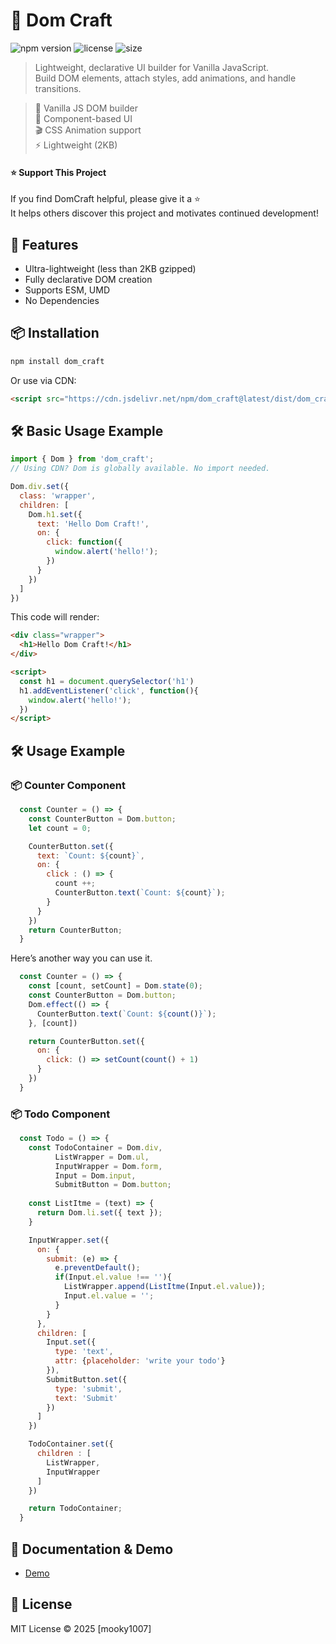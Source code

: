 # 📖 Dom Craft

![npm version](https://img.shields.io/npm/v/dom_craft.svg)
![license](https://img.shields.io/npm/l/dom_craft.svg)
![size](https://img.shields.io/bundlephobia/minzip/dom_craft)

> Lightweight, declarative UI builder for Vanilla JavaScript.  
> Build DOM elements, attach styles, add animations, and handle transitions.

> 🔧 Vanilla JS DOM builder  
> 🧩 Component-based UI  
> 🎬 CSS Animation support  
> ⚡ Lightweight (2KB)  

#### ⭐ Support This Project

If you find DomCraft helpful, please give it a ⭐️  
It helps others discover this project and motivates continued development!


## 🚀 Features
- Ultra-lightweight (less than 2KB gzipped)
- Fully declarative DOM creation
- Supports ESM, UMD
- No Dependencies


## 📦 Installation
```bash
npm install dom_craft
```

Or use via CDN:
```html
<script src="https://cdn.jsdelivr.net/npm/dom_craft@latest/dist/dom_craft.umd.min.js"></script>
```


## 🛠 Basic Usage Example
```js
import { Dom } from 'dom_craft';
// Using CDN? Dom is globally available. No import needed.

Dom.div.set({
  class: 'wrapper',
  children: [
    Dom.h1.set({
      text: 'Hello Dom Craft!',
      on: {
        click: function({
          window.alert('hello!');
        })
      }
    })
  ]
})
```

This code will render:

```html
<div class="wrapper">
  <h1>Hello Dom Craft!</h1>
</div>

<script>
  const h1 = document.querySelector('h1')
  h1.addEventListener('click', function(){
    window.alert('hello!');
  })
</script>
```

## 🛠 Usage Example
### 📦 Counter Component
```js
  const Counter = () => {
    const CounterButton = Dom.button;
    let count = 0;

    CounterButton.set({
      text: `Count: ${count}`,
      on: {
        click : () => {
          count ++;
          CounterButton.text(`Count: ${count}`);
        }
      }
    })
    return CounterButton;
  }
```

Here’s another way you can use it.

```js
  const Counter = () => {
    const [count, setCount] = Dom.state(0);
    const CounterButton = Dom.button;
    Dom.effect(() => {
      CounterButton.text(`Count: ${count()}`);
    }, [count])

    return CounterButton.set({
      on: {
        click: () => setCount(count() + 1)
      }
    })
  }
```

### 📦 Todo Component
```js
  const Todo = () => {
    const TodoContainer = Dom.div,
          ListWrapper = Dom.ul,
          InputWrapper = Dom.form,
          Input = Dom.input,
          SubmitButton = Dom.button;
    
    const ListItme = (text) => {
      return Dom.li.set({ text });
    }

    InputWrapper.set({
      on: {
        submit: (e) => {
          e.preventDefault();
          if(Input.el.value !== ''){
            ListWrapper.append(ListItme(Input.el.value));
            Input.el.value = '';
          }
        }
      },
      children: [
        Input.set({ 
          type: 'text', 
          attr: {placeholder: 'write your todo'} 
        }),
        SubmitButton.set({ 
          type: 'submit', 
          text: 'Submit' 
        })
      ]
    })

    TodoContainer.set({
      children : [
        ListWrapper,
        InputWrapper
      ]
    })

    return TodoContainer;
  }
```

## 🔗 Documentation & Demo
- <a href="https://mooky1007.github.io/domBuilder/" target="_blank" rel="noopener noreferrer">Demo</a>


## 📜 License
MIT License © 2025 [mooky1007]

<!--
Keywords: vanilla js dom library, javascript ui builder, declarative dom js, lightweight dom framework, javascript component framework, no-dependency js library
-->